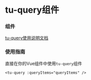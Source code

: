 # tu-query组件

### 组件
[tu-query使用说明文档](https://mxliu5.github.io/turing-ui-vue3/components/TuQuery/base.html)

### 使用指南
直接在你的Vue组件中使用`tu-query`组件
```vue
<tu-query :queryItems="queryItems" />
```